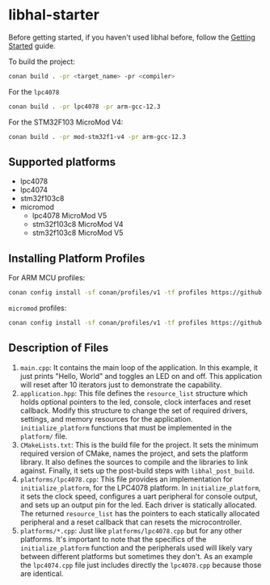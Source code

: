 # libhal-starter

Before getting started, if you haven't used libhal before, follow the
[Getting Started](https://libhal.github.io/getting_started/) guide.

To build the project:

```bash
conan build . -pr <target_name> -pr <compiler>
```

For the `lpc4078`

```bash
conan build . -pr lpc4078 -pr arm-gcc-12.3
```

For the STM32F103 MicroMod V4:

```bash
conan build . -pr mod-stm32f1-v4 -pr arm-gcc-12.3
```

## Supported platforms

- lpc4078
- lpc4074
- stm32f103c8
- micromod
  - lpc4078 MicroMod V5
  - stm32f103c8 MicroMod V4
  - stm32f103c8 MicroMod V5

## Installing Platform Profiles

For ARM MCU profiles:

```bash
conan config install -sf conan/profiles/v1 -tf profiles https://github.com/libhal/libhal-arm-mcu.git
```

`micromod` profiles:

```bash
conan config install -sf conan/profiles/v1 -tf profiles https://github.com/libhal/libhal-micromod.git
```

## Description of Files

1. `main.cpp`: It contains the main loop of the application. In this
   example, it just prints "Hello, World" and toggles an LED on and off. This
   application will reset after 10 iterators just to demonstrate the capability.
2. `application.hpp`: This file defines the `resource_list` structure which
   holds optional pointers to the led, console, clock interfaces and reset
   callback. Modify this structure to change the set of required drivers,
   settings, and memory resources for the application. `initialize_platform`
   functions that must be implemented in the `platform/` file.
3. `CMakeLists.txt`: This is the build file for the project. It sets the minimum
   required version of CMake, names the project, and sets the platform library.
   It also defines the sources to compile and the libraries to link against.
   Finally, it sets up the post-build steps with `libhal_post_build`.
4. `platforms/lpc4078.cpp`: This file provides an implementation for
   `initialize_platform`, for the LPC4078 platform. In `initialize_platform`,
   it sets the clock speed, configures a uart peripheral for console output,
   and sets up an output pin for the led. Each driver is statically allocated.
   The returned `resource_list` has the pointers to each statically allocated
   peripheral and a reset callback that can resets the microcontroller.
5. `platforms/*.cpp`: Just like `platforms/lpc4078.cpp` but for any other
   platforms. It's important to note that the specifics of the
   `initialize_platform` function and the peripherals used will likely vary
   between different platforms but sometimes they don't. As an example the
   `lpc4074.cpp` file just includes directly the `lpc4078.cpp` because those
   are identical.
